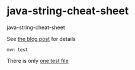 # java-string-cheat-sheet
java-string-cheat-sheet

See [the blog post](https://debuginthewoods.net/blog/java-text-blocks-triple-double-quotes-string-cheat-sheet/) for details

```
mvn test
```

There is only [one test file](src/test/java/net/debuginthewoods/javastringcheatsheet/TripleDoubleQuoteCheatSheetTest.java)


